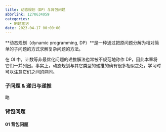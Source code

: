 ```yaml
---
title: 动态规划（DP）与背包问题
abbrlink: 1270634059
categories:
  - 刷题笔记
date: 2023-04-17 00:00:00
---
```


**动态规划（dynamic programming, DP）**是一种通过把原问题分解为相对简单的子问题的方式求解复杂问题的方法。

在 OI 中，计数等非最优化问题的递推解法也常被不规范地称作 DP，因此本章将它们一并列出。事实上，动态规划与其它类型的递推的确有很多相似之处，学习时可以注意它们之间的异同。

### 子问题 & 递归与递推

略

### 背包问题

####  01 背包问题
